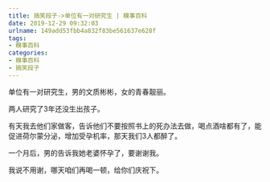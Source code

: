 ```yaml
---
title: 搞笑段子->单位有一对研究生 | 糗事百科
date: 2019-12-29 09:32:03
urlname: 149add53fbb4a832f83be561637e628f
tags: 
- 糗事百科
categories:
- 糗事百科
- 搞笑段子
---
```

单位有一对研究生，男的文质彬彬，女的青春靓丽。

两人研究了3年还没生出孩子。

有天我去他们家做客，告诉他们不要按照书上的死办法去做，喝点酒啥都有了，能促进荷尔蒙分泌，增加受孕机率，那天我们3人都醉了。

一个月后，男的告诉我她老婆怀孕了，要谢谢我。

我说不用谢，哪天咱们再喝一顿，给你们庆祝下。


